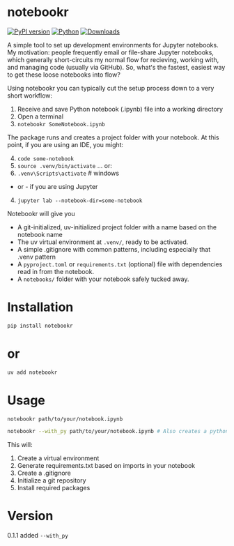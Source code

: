 # notebookr

[![PyPI version](https://badge.fury.io/py/notebookr.svg)](https://badge.fury.io/py/notebookr)
[![Python](https://img.shields.io/pypi/pyversions/notebookr.svg)](https://pypi.org/project/notebookr/)
[![Downloads](https://static.pepy.tech/badge/notebookr)](https://pepy.tech/project/notebookr)

A simple tool to set up development environments for Jupyter notebooks. My motivation: people frequently email or file-share Jupyter notebooks, which generally short-circuits my normal flow for recieving, working with, and managing code (usually via GitHub). So, whatʻs the fastest, easiest way to get these loose notebooks into flow?

Using notebookr you can typically cut the setup process down to a very short workflow:

1. Receive and save Python notebook (.ipynb) file into a working directory
2. Open a terminal
3. `notebookr SomeNotebook.ipynb`

The package runs and creates a project folder with your notebook. At this point, if you are using an IDE, you might:

4. `code some-notebook`
5. `source .venv/bin/activate` 
... or:
6. `.venv\Scripts\activate` # windows

- or - if you are using Jupyter

4. `jupyter lab --notebook-dir=some-notebook`

Notebookr will give you
- A git-initialized, uv-initialized project folder with a name based on the notebook name
- The uv virtual environment at `.venv/`, ready to be activated.
- A simple .gitignore with common patterns, including especially that .venv pattern
- A `pyproject.toml` or `requirements.txt` (optional) file with dependencies read in from the notebook.
- A `notebooks/` folder with your notebook safely tucked away.

# Installation

```bash
pip install notebookr
```
# or
```bash
uv add notebookr
```

# Usage

```bash
notebookr path/to/your/notebook.ipynb
```

```bash
notebookr --with_py path/to/your/notebook.ipynb # Also creates a python copy of the notebook
```

This will:
1. Create a virtual environment
2. Generate requirements.txt based on imports in your notebook
3. Create a .gitignore
4. Initialize a git repository
5. Install required packages

# Version
0.1.1 added `--with_py`